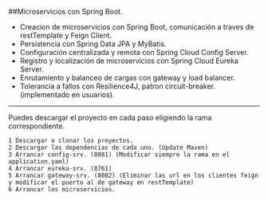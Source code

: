 ##Microservicios con Spring Boot.

* Creacion de microservicios con Spring Boot, comunicación a traves de restTemplate y  Feign Client.
* Persistencia con Spring Data JPA y MyBatis.
* Configuración centralizada y remota con Spring Cloud Config Server.
* Registro y localización de microservicios con Spring Cloud Eureka Server.
* Enrutamiento y balanceo de cargas con gateway y load balancer.
* Tolerancia a fallos con Resilience4J, patron circuit-breaker. (implementado en usuarios).

---

Puedes descargar el proyecto en cada paso eligiendo la rama correspondiente.

    1 Descargar o clonar los proyectos. 
    2 Descargar las dependencias de cada uno. (Update Maven)
    3 Arrancar config-srv. (8081) (Modificar siempre la rama en el application.yaml)
    4 Arrancar eureka-srv. (8761)
    5 Arrancar gateway-srv. (8082) (Eliminar las url en los clientes feign y modificar el puerto al de gateway en restTemplate)
    6 Arrancar los microservicios.